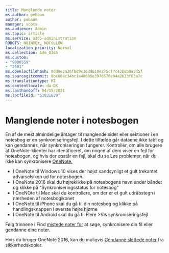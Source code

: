 ```yaml
---
title: Manglende noter
ms.author: pebaum
author: pebaum
manager: scotv
ms.audience: Admin
ms.topic: article
ms.service: o365-administration
ROBOTS: NOINDEX, NOFOLLOW
localization_priority: Normal
ms.collection: Adm_O365
ms.custom:
- "9000559"
- "2501"
ms.openlocfilehash: 8dd9e2a36fb89c10dd610e275cf7c42b8b093d5f
ms.sourcegitcommit: 8bc60ec34bc1e40685e3976576e04a2623f63a7c
ms.translationtype: MT
ms.contentlocale: da-DK
ms.lasthandoff: 04/15/2021
ms.locfileid: "51831620"
---
```

# <a name="missing-notes-in-notebook"></a>Manglende noter i notesbogen

En af de mest almindelige årsager til manglende sider eller sektioner i en notesbog er en synkroniseringsfejl. I dette tilfælde går dataene ikke tabt og kan gendannes, når synkroniseringen fungerer. Kontrollér, om alle brugere af OneNote-klienter har identificeret, om nogen af dem viser en fejl for notesbogen, og hvis der opstår en fejl, skal du se Løs problemer, når du ikke kan synkronisere [OneNote.](https://support.office.com/article/299495ef-66d1-448f-90c1-b785a6968d45)

- I OneNote til Windows 10 vises der højst sandsynligt et gult trekantet advarselsikon ud for notesbogen.
- I OneNote 2016 skal du højreklikke på notesbogens navn under båndet og klikke på "Synkroniseringsstatus for notesbog"
- I OneNOte til Mac skal du kontrollere, om der er et gult udråbstegn i nærheden af notesbogikonet
- I OneNote til iPhone skal du gå til din notesbog og klikke på handlingsknappen i øverste højre hjørne
- I OneNote til Android skal du gå til Flere >Vis synkroniseringsfejl

Følg trinnene i Find [mistede noter for](https://support.office.com/article/32cb2bd7-afe7-44d2-a711-398a88421287) at søge, synkronisere din fil eller gendanne dine noter.

Hvis du bruger OneNote 2016, kan du muligvis [Gendanne slettede noter](https://support.office.com/article/32ed1036-74fd-4c21-bc28-033a486e6b14) fra sikkerhedskopier.